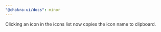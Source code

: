 ```yaml
---
"@chakra-ui/docs": minor
---
```


Clicking an icon in the icons list now copies the icon name to clipboard.

